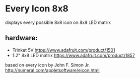 Every Icon 8x8
======================

  displays every possible 8x8 icon on 8x8 LED matrix

  hardware: 
  -------

  * Trinket 5V https://www.adafruit.com/product/1501
  * 1.2" 8x8 LED matrix https://www.adafruit.com/product/1857

  based on every icon by John F. Simon Jr. http://numeral.com/appletsoftware/eicon.html
